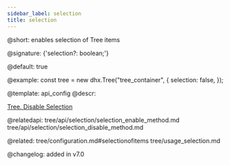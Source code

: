 ```yaml
---
sidebar_label: selection
title: selection
---          
```


@short: enables selection of Tree items

@signature: {'selection?: boolean;'}

@default: true

@example: 
const tree = new dhx.Tree("tree_container", {
    selection: false,
});


@template:	api_config
@descr: 



[Tree. Disable Selection](https://snippet.dhtmlx.com/2x9htpke)

@relatedapi: tree/api/selection/selection_enable_method.md
tree/api/selection/selection_disable_method.md

@related: tree/configuration.md#selectionofitems
tree/usage_selection.md


@changelog: added in v7.0